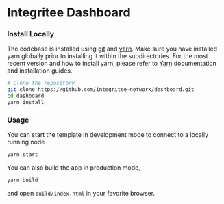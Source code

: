 # Integritee Dashboard

### Install Locally

The codebase is installed using [git](https://git-scm.com/) and [yarn](https://yarnpkg.com/). Make sure you have installed yarn globally prior to installing it within the subdirectories. For the most recent version and how to install yarn, please refer to [Yarn](https://yarnpkg.com/) documentation and installation guides.

```bash
# Clone the repository
git clone https://github.com/integritee-network/dashboard.git
cd dashboard
yarn install
```

### Usage

You can start the template in development mode to connect to a locally running node

```bash
yarn start
```

You can also build the app in production mode,

```bash
yarn build
```

and open `build/index.html` in your favorite browser.

